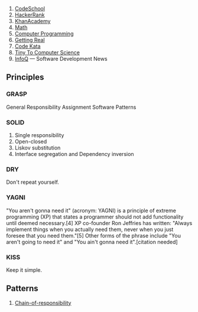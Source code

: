 1. [CodeSchool](http://codeschool.com/)
1. [HackerRank](https://www.hackerrank.com/)
1. [KhanAcademy](https://www.khanacademy.org/)
  1. [Math](https://www.khanacademy.org/math)
  2. [Computer Programming](https://www.khanacademy.org/computing/cs)
1. [Getting Real](http://gettingreal.37signals.com)
2. [Code Kata](http://codekata.com)
3. [Tiny To Computer Science](http://tinytocs.org)
4. [InfoQ](http://www.infoq.com) — Software Development News

## Principles

### GRASP

General Responsibility Assignment Software Patterns

### SOLID 

1. Single responsibility
2. Open-closed
3. Liskov substitution
4. Interface segregation and Dependency inversion

### DRY

Don't repeat yourself.

### YAGNI

"You aren't gonna need it" (acronym: YAGNI) is a principle of extreme programming (XP) that states a programmer should not add functionality until deemed necessary.[4] XP co-founder Ron Jeffries has written: "Always implement things when you actually need them, never when you just foresee that you need them."[5] Other forms of the phrase include "You aren't going to need it" and "You ain't gonna need it".[citation needed]

### KISS

Keep it simple.

## Patterns

1. [Chain-of-responsibility](http://en.wikipedia.org/wiki/Chain-of-responsibility_pattern)

